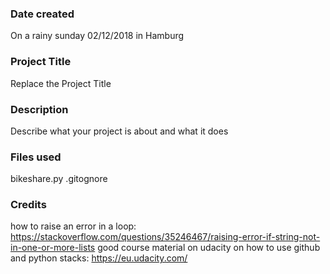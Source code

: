 ### Date created
On a rainy sunday 02/12/2018 in Hamburg

### Project Title
Replace the Project Title

### Description
Describe what your project is about and what it does

### Files used

bikeshare.py
.gitognore

### Credits
how to raise an error in a loop: https://stackoverflow.com/questions/35246467/raising-error-if-string-not-in-one-or-more-lists
good course material on udacity on how to use github and python stacks: https://eu.udacity.com/ 
